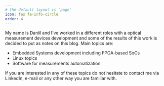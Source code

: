```yaml
---
# the default layout is 'page'
icon: fas fa-info-circle
order: 4
---
```


My name is Daniil and I've worked in a different roles with a optical measurement devices development and some of the results of this work is decided to put as notes on this blog. Main topics are:
- Embedded Systems development including FPGA-based SoCs
- Linux topics
- Software for measurements automatization

If you are interested in any of these topics do not hesitate to contact me via LinkedIn, e-mail or any other way you are familiar with.